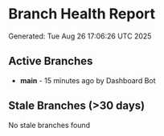 # Branch Health Report
Generated: Tue Aug 26 17:06:26 UTC 2025

## Active Branches
- **main** - 15 minutes ago by Dashboard Bot

## Stale Branches (>30 days)
No stale branches found
